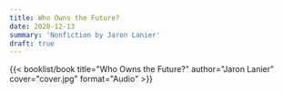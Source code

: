 ```yaml
---
title: Who Owns the Future?
date: 2020-12-13
summary: 'Nonfiction by Jaron Lanier'
draft: true
---
```


{{< booklist/book
title="Who Owns the Future?"
author="Jaron Lanier"
cover="cover.jpg"
format="Audio" >}}
